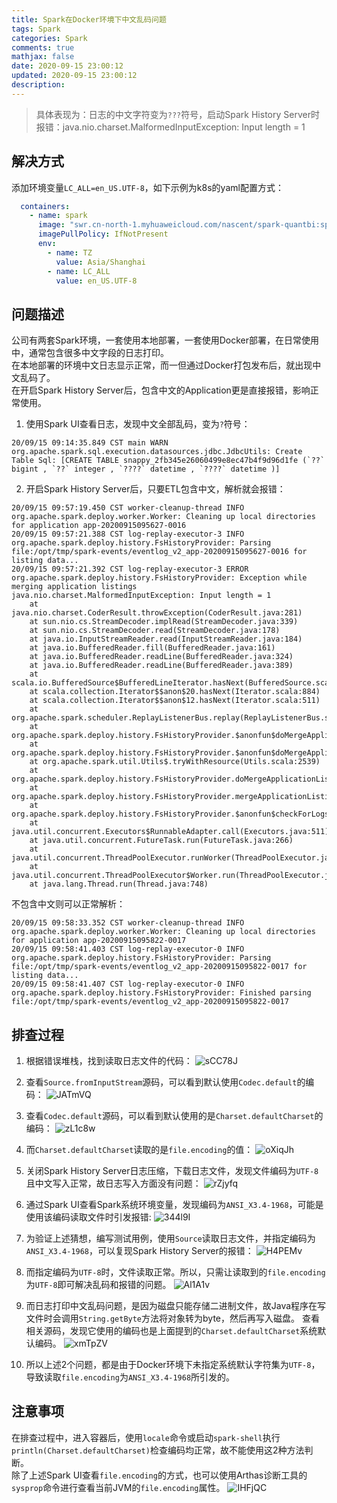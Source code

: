 ```yaml
---
title: Spark在Docker环境下中文乱码问题
tags: Spark
categories: Spark
comments: true
mathjax: false
date: 2020-09-15 23:00:12
updated: 2020-09-15 23:00:12
description:
---
```


> 具体表现为：日志的中文字符变为`???`符号，启动Spark History Server时报错：java.nio.charset.MalformedInputException: Input length = 1

## 解决方式

添加环境变量`LC_ALL=en_US.UTF-8`，如下示例为k8s的yaml配置方式：
```yaml
  containers:
    - name: spark
      image: "swr.cn-north-1.myhuaweicloud.com/nascent/spark-quantbi:spark_3.0_0914_3"
      imagePullPolicy: IfNotPresent
      env:
        - name: TZ
          value: Asia/Shanghai
        - name: LC_ALL
          value: en_US.UTF-8
```

## 问题描述

公司有两套Spark环境，一套使用本地部署，一套使用Docker部署，在日常使用中，通常包含很多中文字段的日志打印。  
在本地部署的环境中文日志显示正常，而一但通过Docker打包发布后，就出现中文乱码了。  
在开启Spark History Server后，包含中文的Application更是直接报错，影响正常使用。

1. 使用Spark UI查看日志，发现中文全部乱码，变为`?`符号：
```
20/09/15 09:14:35.849 CST main WARN org.apache.spark.sql.execution.datasources.jdbc.JdbcUtils: Create Table Sql: [CREATE TABLE snappy_2fb345e26060499e8ec47b4f9d96d1fe (`??` bigint , `??` integer , `????` datetime , `????` datetime )]
```

2. 开启Spark History Server后，只要ETL包含中文，解析就会报错：
```
20/09/15 09:57:19.450 CST worker-cleanup-thread INFO org.apache.spark.deploy.worker.Worker: Cleaning up local directories for application app-20200915095627-0016
20/09/15 09:57:21.388 CST log-replay-executor-3 INFO org.apache.spark.deploy.history.FsHistoryProvider: Parsing file:/opt/tmp/spark-events/eventlog_v2_app-20200915095627-0016 for listing data...
20/09/15 09:57:21.392 CST log-replay-executor-3 ERROR org.apache.spark.deploy.history.FsHistoryProvider: Exception while merging application listings
java.nio.charset.MalformedInputException: Input length = 1
	at java.nio.charset.CoderResult.throwException(CoderResult.java:281)
	at sun.nio.cs.StreamDecoder.implRead(StreamDecoder.java:339)
	at sun.nio.cs.StreamDecoder.read(StreamDecoder.java:178)
	at java.io.InputStreamReader.read(InputStreamReader.java:184)
	at java.io.BufferedReader.fill(BufferedReader.java:161)
	at java.io.BufferedReader.readLine(BufferedReader.java:324)
	at java.io.BufferedReader.readLine(BufferedReader.java:389)
	at scala.io.BufferedSource$BufferedLineIterator.hasNext(BufferedSource.scala:74)
	at scala.collection.Iterator$$anon$20.hasNext(Iterator.scala:884)
	at scala.collection.Iterator$$anon$12.hasNext(Iterator.scala:511)
	at org.apache.spark.scheduler.ReplayListenerBus.replay(ReplayListenerBus.scala:82)
	at org.apache.spark.deploy.history.FsHistoryProvider.$anonfun$doMergeApplicationListing$4(FsHistoryProvider.scala:777)
	at org.apache.spark.deploy.history.FsHistoryProvider.$anonfun$doMergeApplicationListing$4$adapted(FsHistoryProvider.scala:759)
	at org.apache.spark.util.Utils$.tryWithResource(Utils.scala:2539)
	at org.apache.spark.deploy.history.FsHistoryProvider.doMergeApplicationListing(FsHistoryProvider.scala:759)
	at org.apache.spark.deploy.history.FsHistoryProvider.mergeApplicationListing(FsHistoryProvider.scala:675)
	at org.apache.spark.deploy.history.FsHistoryProvider.$anonfun$checkForLogs$13(FsHistoryProvider.scala:545)
	at java.util.concurrent.Executors$RunnableAdapter.call(Executors.java:511)
	at java.util.concurrent.FutureTask.run(FutureTask.java:266)
	at java.util.concurrent.ThreadPoolExecutor.runWorker(ThreadPoolExecutor.java:1149)
	at java.util.concurrent.ThreadPoolExecutor$Worker.run(ThreadPoolExecutor.java:624)
	at java.lang.Thread.run(Thread.java:748)
```
不包含中文则可以正常解析：
```
20/09/15 09:58:33.352 CST worker-cleanup-thread INFO org.apache.spark.deploy.worker.Worker: Cleaning up local directories for application app-20200915095822-0017
20/09/15 09:58:41.403 CST log-replay-executor-0 INFO org.apache.spark.deploy.history.FsHistoryProvider: Parsing file:/opt/tmp/spark-events/eventlog_v2_app-20200915095822-0017 for listing data...
20/09/15 09:58:41.407 CST log-replay-executor-0 INFO org.apache.spark.deploy.history.FsHistoryProvider: Finished parsing file:/opt/tmp/spark-events/eventlog_v2_app-20200915095822-0017
```

## 排查过程

1. 根据错误堆栈，找到读取日志文件的代码：
![sCC78J](https://img.hujinbo.me/blog/sCC78J.png)

2. 查看`Source.fromInputStream`源码，可以看到默认使用`Codec.default`的编码：
![JATmVQ](https://img.hujinbo.me/blog/JATmVQ.png)

3. 查看`Codec.default`源码，可以看到默认使用的是`Charset.defaultCharset`的编码：
![zL1c8w](https://img.hujinbo.me/blog/zL1c8w.png)

4. 而`Charset.defaultCharset`读取的是`file.encoding`的值：
![oXiqJh](https://img.hujinbo.me/blog/oXiqJh.png)

5. 关闭Spark History Server日志压缩，下载日志文件，发现文件编码为`UTF-8`且中文写入正常，故日志写入方面没有问题：
![rZjyfq](https://img.hujinbo.me/blog/rZjyfq.png)

6. 通过Spark UI查看Spark系统环境变量，发现编码为`ANSI_X3.4-1968`，可能是使用该编码读取文件时引发报错:
![344l9I](https://img.hujinbo.me/blog/344l9I.png)

7. 为验证上述猜想，编写测试用例，使用`Source`读取日志文件，并指定编码为`ANSI_X3.4-1968`，可以复现Spark History Server的报错：
![H4PEMv](https://img.hujinbo.me/blog/H4PEMv.png)

8. 而指定编码为`UTF-8`时，文件读取正常。所以，只需让读取到的`file.encoding`为`UTF-8`即可解决乱码和报错的问题。
![Al1A1v](https://img.hujinbo.me/blog/Al1A1v.png)

9. 而日志打印中文乱码问题，是因为磁盘只能存储二进制文件，故Java程序在写文件时会调用`String.getByte`方法将对象转为byte，然后再写入磁盘。
查看相关源码，发现它使用的编码也是上面提到的`Charset.defaultCharset`系统默认编码。
![xmTpZV](https://img.hujinbo.me/blog/xmTpZV.png)

10. 所以上述2个问题，都是由于Docker环境下未指定系统默认字符集为`UTF-8`，导致读取`file.encoding`为`ANSI_X3.4-1968`所引发的。

## 注意事项

在排查过程中，进入容器后，使用`locale`命令或启动`spark-shell`执行`println(Charset.defaultCharset)`检查编码均正常，故不能使用这2种方法判断。  
除了上述Spark UI查看`file.encoding`的方式，也可以使用Arthas诊断工具的`sysprop`命令进行查看当前JVM的`file.encoding`属性。
![IHFjQC](https://img.hujinbo.me/blog/IHFjQC.png)
